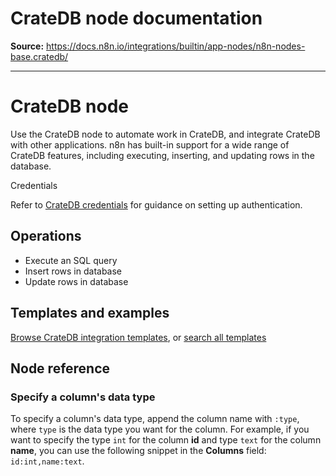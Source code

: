 # CrateDB node documentation

**Source:** https://docs.n8n.io/integrations/builtin/app-nodes/n8n-nodes-base.cratedb/

---

# CrateDB node

Use the CrateDB node to automate work in CrateDB, and integrate CrateDB with other applications. n8n has built-in support for a wide range of CrateDB features, including executing, inserting, and updating rows in the database.

Credentials

Refer to [CrateDB credentials](../../credentials/cratedb/) for guidance on setting up authentication.

## Operations

- Execute an SQL query
- Insert rows in database
- Update rows in database

## Templates and examples

[Browse CrateDB integration templates](https://n8n.io/integrations/cratedb/), or [search all templates](https://n8n.io/workflows/)

## Node reference

### Specify a column's data type

To specify a column's data type, append the column name with `:type`, where `type` is the data type you want for the column. For example, if you want to specify the type `int` for the column **id** and type `text` for the column **name**, you can use the following snippet in the **Columns** field: `id:int,name:text`.
